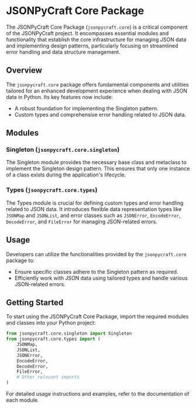 # JSONPyCraft Core Package

The JSONPyCraft Core Package (`jsonpycraft.core`) is a critical component of the JSONPyCraft project. It encompasses essential modules and functionality that establish the core infrastructure for managing JSON data and implementing design patterns, particularly focusing on streamlined error handling and data structure management.

## Overview

The `jsonpycraft.core` package offers fundamental components and utilities tailored for an enhanced development experience when dealing with JSON data in Python. Its key features now include:

- A robust foundation for implementing the Singleton pattern.
- Custom types and comprehensive error handling related to JSON data.

## Modules

### Singleton (`jsonpycraft.core.singleton`)

The Singleton module provides the necessary base class and metaclass to implement the Singleton design pattern. This ensures that only one instance of a class exists during the application's lifecycle.

### Types (`jsonpycraft.core.types`)

The Types module is crucial for defining custom types and error handling related to JSON data. It introduces flexible data representation types like `JSONMap` and `JSONList`, and error classes such as `JSONError`, `EncodeError`, `DecodeError`, and `FileError` for managing JSON-related errors.

## Usage

Developers can utilize the functionalities provided by the `jsonpycraft.core` package to:

- Ensure specific classes adhere to the Singleton pattern as required.
- Efficiently work with JSON data using tailored types and handle various JSON-related errors.

## Getting Started

To start using the JSONPyCraft Core Package, import the required modules and classes into your Python project:

```python
from jsonpycraft.core.singleton import Singleton
from jsonpycraft.core.types import (
    JSONMap,
    JSONList,
    JSONError,
    EncodeError,
    DecodeError,
    FileError,
    # Other relevant imports
)
```

For detailed usage instructions and examples, refer to the documentation of each module.
